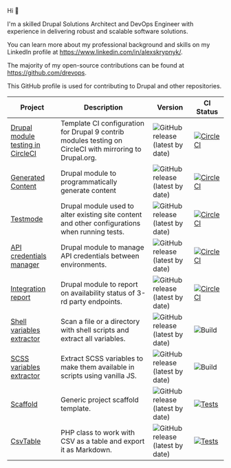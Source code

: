 Hi 👋

I'm a skilled Drupal Solutions Architect and DevOps Engineer with experience in delivering robust and scalable software solutions.

You can learn more about my professional background and skills on my LinkedIn profile at https://www.linkedin.com/in/alexskrypnyk/.

The majority of my open-source contributions can be found at https://github.com/drevops. 

This GitHub profile is used for contributing to Drupal and other repositories.


| Project | Description | Version | CI Status |
|---|---|---|---|
| [Drupal module testing in CircleCI](https://github.com/AlexSkrypnyk/drupal_circleci) | Template CI configuration for Drupal 9 contrib modules testing on CircleCI with mirroring to Drupal.org.|![GitHub release (latest by date)](https://img.shields.io/github/v/release/AlexSkrypnyk/drupal_circleci)|[![CircleCI](https://circleci.com/gh/AlexSkrypnyk/drupal_circleci.svg?style=shield)](https://circleci.com/gh/AlexSkrypnyk/drupal_circleci)|
| [Generated Content](https://github.com/AlexSkrypnyk/generated_content) | Drupal module to programmatically generate content | ![GitHub release (latest by date)](https://img.shields.io/github/v/release/AlexSkrypnyk/generated_content) | [![CircleCI](https://circleci.com/gh/AlexSkrypnyk/generated_content.svg?style=shield)](https://circleci.com/gh/AlexSkrypnyk/generated_content) |
| [Testmode](https://github.com/AlexSkrypnyk/testmode) | Drupal module used to alter existing site content and other configurations when running tests.  | ![GitHub release (latest by date)](https://img.shields.io/github/v/release/AlexSkrypnyk/testmode) | [![CircleCI](https://circleci.com/gh/AlexSkrypnyk/testmode.svg?style=shield)](https://circleci.com/gh/AlexSkrypnyk/testmode)|
| [API credentials manager](https://github.com/AlexSkrypnyk/acm) | Drupal module to manage API credentials between environments. | ![GitHub release (latest by date)](https://img.shields.io/github/v/release/AlexSkrypnyk/acm) | [![CircleCI](https://circleci.com/gh/AlexSkrypnyk/acm.svg?style=shield)](https://circleci.com/gh/AlexSkrypnyk/acm)|
| [Integration report](https://github.com/AlexSkrypnyk/integration_report) | Drupal module to report on availability status of 3-rd party endpoints. | ![GitHub release (latest by date)](https://img.shields.io/github/v/release/AlexSkrypnyk/integration_report) | [![CircleCI](https://circleci.com/gh/AlexSkrypnyk/integration_report.svg?style=shield)](https://circleci.com/gh/AlexSkrypnyk/integration_report)|
| [Shell variables extractor](https://github.com/AlexSkrypnyk/shell-variables-extractor) | Scan a file or a directory with shell scripts and extract all variables. | ![GitHub release (latest by date)](https://img.shields.io/github/v/release/AlexSkrypnyk/shell-variables-extractor) | ![Build](https://github.com/AlexSkrypnyk/shell-variables-extractor/actions/workflows/test.yml/badge.svg)|
| [SCSS variables extractor](https://github.com/AlexSkrypnyk/scss-variables-extractor) | Extract SCSS variables to make them available in scripts using vanilla JS. | ![GitHub release (latest by date)](https://img.shields.io/github/v/release/AlexSkrypnyk/scss-variables-extractor) | ![Build](https://github.com/AlexSkrypnyk/scss-variables-extractor/actions/workflows/main.yml/badge.svg)|
| [Scaffold](https://github.com/AlexSkrypnyk/scaffold) | Generic project scaffold template. | ![GitHub release (latest by date)](https://img.shields.io/github/v/release/AlexSkrypnyk/scaffold) | [![Tests](https://github.com/AlexSkrypnyk/scaffold/actions/workflows/test.yml/badge.svg)](https://github.com/AlexSkrypnyk/scaffold/actions/workflows/tests.yml)|
| [CsvTable](https://github.com/AlexSkrypnyk/CsvTable) | PHP class to work with CSV as a table and export it as Markdown. | ![GitHub release (latest by date)](https://img.shields.io/github/v/release/AlexSkrypnyk/CsvTable) | [![Tests](https://github.com/AlexSkrypnyk/CsvTable/actions/workflows/test.yml/badge.svg)](https://github.com/AlexSkrypnyk/CsvTable/actions/workflows/tests.yml)|
